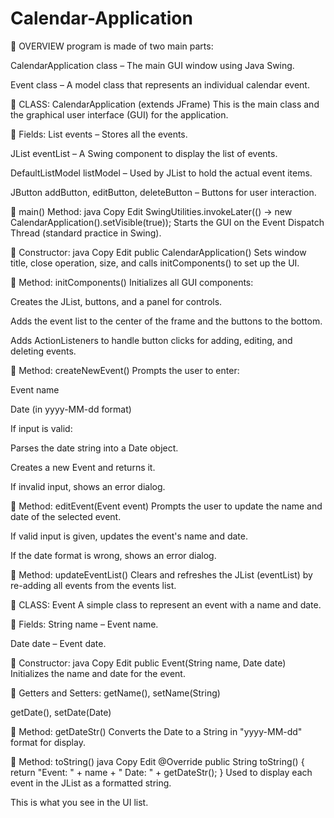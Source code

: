 # Calendar-Application
🔹 OVERVIEW
program is made of two main parts:

CalendarApplication class – The main GUI window using Java Swing.

Event class – A model class that represents an individual calendar event.

🔹 CLASS: CalendarApplication (extends JFrame)
This is the main class and the graphical user interface (GUI) for the application.

🔸 Fields:
List<Event> events – Stores all the events.

JList<Event> eventList – A Swing component to display the list of events.

DefaultListModel<Event> listModel – Used by JList to hold the actual event items.

JButton addButton, editButton, deleteButton – Buttons for user interaction.

🔸 main() Method:
java
Copy
Edit
SwingUtilities.invokeLater(() -> new CalendarApplication().setVisible(true));
Starts the GUI on the Event Dispatch Thread (standard practice in Swing).

🔸 Constructor:
java
Copy
Edit
public CalendarApplication()
Sets window title, close operation, size, and calls initComponents() to set up the UI.

🔸 Method: initComponents()
Initializes all GUI components:

Creates the JList, buttons, and a panel for controls.

Adds the event list to the center of the frame and the buttons to the bottom.

Adds ActionListeners to handle button clicks for adding, editing, and deleting events.

🔸 Method: createNewEvent()
Prompts the user to enter:

Event name

Date (in yyyy-MM-dd format)

If input is valid:

Parses the date string into a Date object.

Creates a new Event and returns it.

If invalid input, shows an error dialog.

🔸 Method: editEvent(Event event)
Prompts the user to update the name and date of the selected event.

If valid input is given, updates the event's name and date.

If the date format is wrong, shows an error dialog.

🔸 Method: updateEventList()
Clears and refreshes the JList (eventList) by re-adding all events from the events list.

🔹 CLASS: Event
A simple class to represent an event with a name and date.

🔸 Fields:
String name – Event name.

Date date – Event date.

🔸 Constructor:
java
Copy
Edit
public Event(String name, Date date)
Initializes the name and date for the event.

🔸 Getters and Setters:
getName(), setName(String)

getDate(), setDate(Date)

🔸 Method: getDateStr()
Converts the Date to a String in "yyyy-MM-dd" format for display.

🔸 Method: toString()
java
Copy
Edit
@Override
public String toString() {
    return "Event: " + name + " Date: " + getDateStr();
}
Used to display each event in the JList as a formatted string.

This is what you see in the UI list.

